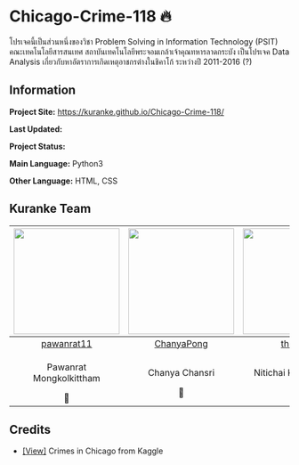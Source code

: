 # Chicago-Crime-118 :fire:
  โปรเจคนี้เป็นส่วนหนึ่งของวิชา Problem Solving in Information Technology (PSIT) คณะเทคโนโลยีสารสนเทศ สถาบันเทคโนโลยีพระจอมเกล้าเจ้าคุณทหารลาดกระบัง
  เป็นโปรเจค Data Analysis เกี่ยวกับหาอัตราการเกิดเหตุอาชกรต่างในชิคาโก้ ระหว่างปี 2011-2016 (?)

## Information

**Project Site:** https://kuranke.github.io/Chicago-Crime-118/

**Last Updated:** 

**Project Status:** 

**Main Language:** Python3  

**Other Language:** HTML, CSS


## Kuranke Team

|<img src="" width="190px" height="190px">|<img src="" width="190px" height="190px">|<img src="" width="190px" height="190px">|<img src="" width="190px" height="190px">|
|:---:|:---:|:---:|:---:|
|[pawanrat11](https://github.com/pawanrat11)|[ChanyaPong](https://github.com/ChanyaPong)|[th4it4y](https://github.com/th4it4y)|[Pawatchaya](https://github.com/Pawatchaya)|
|<p>Pawanrat Mongkolkittham</p>:bear:|<p>Chanya Chansri</p>:wolf:|<p>Nitichai Kodchatean</p>:koala:|<p>Pawatchaya Kitsareekul</p>:rabbit: |

## Credits
- [[View]](https://www.kaggle.com/currie32/crimes-in-chicago) Crimes in Chicago from Kaggle  
